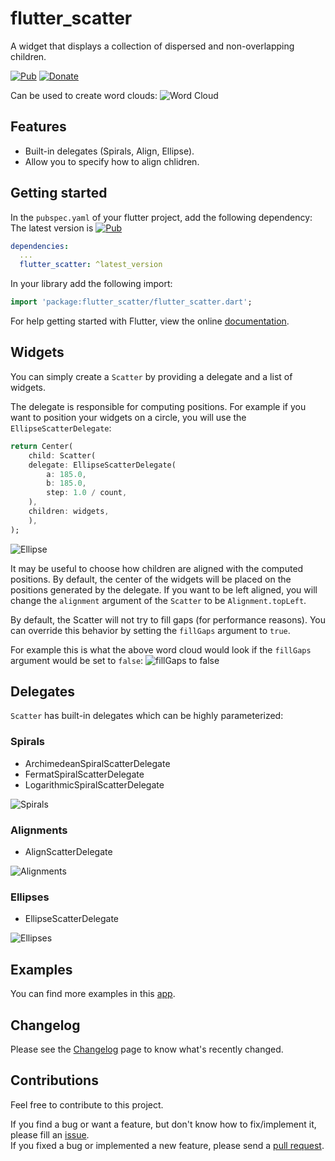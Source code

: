 # flutter_scatter

A widget that displays a collection of dispersed and non-overlapping children.

[![Pub](https://img.shields.io/pub/v/flutter_scatter.svg)](https://pub.dartlang.org/packages/flutter_scatter)
[![Donate](https://img.shields.io/badge/Donate-PayPal-green.svg)](https://www.paypal.com/cgi-bin/webscr?cmd=_s-xclick&hosted_button_id=QTT34M25RDNL6)

Can be used to create word clouds:
![Word Cloud](./doc/images/word_cloud.png)

## Features

* Built-in delegates (Spirals, Align, Ellipse).
* Allow you to specify how to align chlidren.

## Getting started

In the `pubspec.yaml` of your flutter project, add the following dependency:
The latest version is [![Pub](https://img.shields.io/pub/v/flutter_scatter.svg)](https://pub.dartlang.org/packages/flutter_scatter)

```yaml
dependencies:
  ...
  flutter_scatter: ^latest_version
```

In your library add the following import:

```dart
import 'package:flutter_scatter/flutter_scatter.dart';
```

For help getting started with Flutter, view the online [documentation](https://flutter.io/).

## Widgets

You can simply create a `Scatter` by providing a delegate and a list of widgets.

The delegate is responsible for computing positions.
For example if you want to position your widgets on a circle, you will use the `EllipseScatterDelegate`:

```dart
return Center(
    child: Scatter(
    delegate: EllipseScatterDelegate(
        a: 185.0,
        b: 185.0,
        step: 1.0 / count,
    ),
    children: widgets,
    ),
);
```

![Ellipse](./doc/images/circle.png)

It may be useful to choose how children are aligned with the computed positions. By default, the center of the widgets will be placed on the positions generated by the delegate.
If you want to be left aligned, you will change the `alignment` argument of the `Scatter` to be `Alignment.topLeft`.

By default, the Scatter will not try to fill gaps (for performance reasons). You can override this behavior by setting the `fillGaps` argument to `true`.

For example this is what the above word cloud would look if the `fillGaps` argument would be set to `false`:
![fillGaps to false](./doc/images/word_cloud_not_filled.png)

## Delegates

`Scatter` has built-in delegates which can be highly parameterized:

### Spirals

* ArchimedeanSpiralScatterDelegate
* FermatSpiralScatterDelegate
* LogarithmicSpiralScatterDelegate

![Spirals](./doc/images/spiral.png)

### Alignments

* AlignScatterDelegate

![Alignments](./doc/images/align.png)

### Ellipses

* EllipseScatterDelegate

![Ellipses](./doc/images/ellipse.png)

## Examples

You can find more examples in this [app](https://github.com/letsar/flutter_scatter/tree/master/example).

## Changelog

Please see the [Changelog](https://github.com/letsar/flutter_scatter/blob/master/CHANGELOG.md) page to know what's recently changed.

## Contributions

Feel free to contribute to this project.

If you find a bug or want a feature, but don't know how to fix/implement it, please fill an [issue](https://github.com/letsar/flutter_scatter/issues).  
If you fixed a bug or implemented a new feature, please send a [pull request](https://github.com/letsar/flutter_scatter/pulls).
